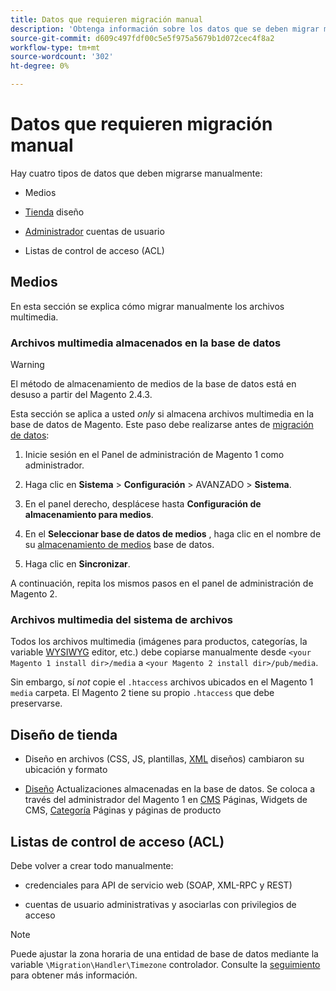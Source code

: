 ```yaml
---
title: Datos que requieren migración manual
description: 'Obtenga información sobre los datos que se deben migrar manualmente durante la migración de datos de Magento 1 a Magento 2 y cómo hacerlo. '
source-git-commit: d609c497fdf00c5e5f975a5679b1d072cec4f8a2
workflow-type: tm+mt
source-wordcount: '302'
ht-degree: 0%

---
```



# Datos que requieren migración manual

Hay cuatro tipos de datos que deben migrarse manualmente:

* Medios

* [Tienda](https://glossary.magento.com/storefront) diseño

* [Administrador](https://glossary.magento.com/admin) cuentas de usuario

* Listas de control de acceso (ACL)

## Medios

En esta sección se explica cómo migrar manualmente los archivos multimedia.

### Archivos multimedia almacenados en la base de datos

>[!WARNING]
>
>El método de almacenamiento de medios de la base de datos está en desuso a partir del Magento 2.4.3.


Esta sección se aplica a usted *only* si almacena archivos multimedia en la base de datos de Magento. Este paso debe realizarse antes de [migración de datos](data.md):

1. Inicie sesión en el Panel de administración de Magento 1 como administrador.

1. Haga clic en **Sistema** > **Configuración** > AVANZADO > **Sistema**.

1. En el panel derecho, desplácese hasta **Configuración de almacenamiento para medios**.

1. En el **Seleccionar base de datos de medios** , haga clic en el nombre de su [almacenamiento de medios](https://glossary.magento.com/media-storage) base de datos.

1. Haga clic en **Sincronizar**.

A continuación, repita los mismos pasos en el panel de administración de Magento 2.

### Archivos multimedia del sistema de archivos

Todos los archivos multimedia (imágenes para productos, categorías, la variable [WYSIWYG](https://glossary.magento.com/wysiwyg) editor, etc.) debe copiarse manualmente desde `<your Magento 1 install dir>/media` a `<your Magento 2 install dir>/pub/media`.

Sin embargo, sí *not* copie el `.htaccess` archivos ubicados en el Magento 1 `media` carpeta. El Magento 2 tiene su propio `.htaccess` que debe preservarse.

## Diseño de tienda

* Diseño en archivos (CSS, JS, plantillas, [XML](https://glossary.magento.com/xml) diseños) cambiaron su ubicación y formato

* [Diseño](https://glossary.magento.com/layout) Actualizaciones almacenadas en la base de datos. Se coloca a través del administrador del Magento 1 en [CMS](https://glossary.magento.com/cms) Páginas, Widgets de CMS, [Categoría](https://glossary.magento.com/category) Páginas y páginas de producto

## Listas de control de acceso (ACL)

Debe volver a crear todo manualmente:

* credenciales para API de servicio web (SOAP, XML-RPC y REST)

* cuentas de usuario administrativas y asociarlas con privilegios de acceso

>[!NOTE]
>
>Puede ajustar la zona horaria de una entidad de base de datos mediante la variable `\Migration\Handler\Timezone` controlador. Consulte la [seguimiento](follow-up.md) para obtener más información.
